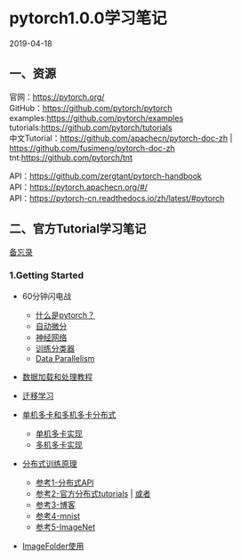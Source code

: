 # pytorch1.0.0学习笔记  
2019-04-18   
## 一、资源
官网：https://pytorch.org/     
GitHub：https://github.com/pytorch/pytorch   
examples:https://github.com/pytorch/examples   
tutorials:https://github.com/pytorch/tutorials    
中文Tutorial：https://github.com/apachecn/pytorch-doc-zh | https://github.com/fusimeng/pytorch-doc-zh       
tnt:https://github.com/pytorch/tnt  

   
   
API：https://github.com/zergtant/pytorch-handbook   
API：https://pytorch.apachecn.org/#/     
API：https://pytorch-cn.readthedocs.io/zh/latest/#pytorch 
## 二、官方Tutorial学习笔记   
[备忘录](https://pytorch.org/tutorials/beginner/ptcheat.html)   
### 1.Getting Started  
* 60分钟闪电战
    * [什么是pytorch？](notes/pytorch.md)
    * [自动微分](notes/autograd.md)
    * [神经网络](notes/nn.md)
    * [训练分类器](notes/training_classifier.md)
    * [Data Parallelism](notes/dataparallelism.md)
* [数据加载和处理教程](notes/load_pre.md)
* [迁移学习](https://github.com/fusimeng/pytorchexamples/blob/master/transferlearning.ipynb)
* [单机多卡和多机多卡分布式](notes/multigpus.md)
    * [单机多卡实现](https://github.com/fusimeng/pytorchexamples/blob/master/single_multigpus.ipynb)
    * [多机多卡实现]()
* [分布式训练原理](notes/distributed.md)
    * [参考1-分布式API](https://pytorch.org/docs/master/distributed.html)  
    * [参考2-官方分布式tutorials](https://github.com/pytorch/tutorials/blob/master/intermediate_source/dist_tuto.rst) | [或者](https://pytorch.org/tutorials/intermediate/dist_tuto.html) 
    * [参考3-博客](https://blog.csdn.net/m0_38008956/article/details/86559432)   
    * [参考4-mnist](https://blog.csdn.net/jacke121/article/details/80605421)  
    * [参考5-ImageNet](https://github.com/pytorch/examples/tree/master/imagenet)  

* [ImageFolder使用](https://blog.csdn.net/TH_NUM/article/details/80877435)   
